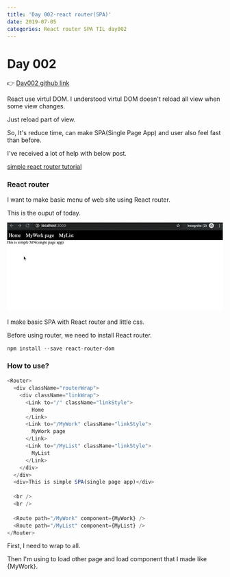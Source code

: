 ```yaml
---
title: 'Day 002-react router(SPA)'
date: 2019-07-05
categories: React router SPA TIL day002
---
```


# Day 002

👉 [Day002 github link](https://github.com/oneybee/100days-of-react/tree/master/day002-react-router)

React use virtul DOM. I understood virtul DOM doesn't reload all view when some view changes.

Just reload part of view.

So, It's reduce time, can make SPA(Single Page App) and user also feel fast than before.

I've received a lot of help with below post.

[simple react router tutorial](https://blog.pshrmn.com/simple-react-router-v4-tutorial/)

### React router

I want to make basic menu of web site using React router.

This is the ouput of today.

![](/assets/day002.gif)

I make basic SPA with React router and little css.

Before using router, we need to install React router.

```
npm install --save react-router-dom
```

### How to use?

```javascript
<Router>
  <div className="routerWrap">
    <div className="linkWrap">
      <Link to="/" className="linkStyle">
        Home
      </Link>
      <Link to="/MyWork" className="linkStyle">
        MyWork page
      </Link>
      <Link to="/MyList" className="linkStyle">
        MyList
      </Link>
    </div>
  </div>
  <div>This is simple SPA(single page app)</div>

  <br />
  <br />

  <Route path="/MyWork" component={MyWork} />
  <Route path="/MyList" component={MyList} />
</Router>
```

First, I need to wrap <Router> to all.

Then I'm using <Link> to load other page and <Route> load component that I made like {MyWork}.
